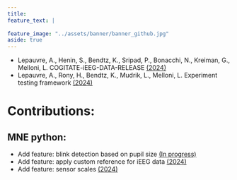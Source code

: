 ```yaml
---
title: 
feature_text: |
   
feature_image: "../assets/banner/banner_github.jpg"
aside: true
---
```


- Lepauvre, A., Henin, S., Bendtz, K., Sripad, P., Bonacchi, N., Kreiman, G., Melloni, L. COGITATE-iEEG-DATA-RELEASE [(2024)](https://github.com/Cogitate-consortium/iEEG-data-release/releases/tag/v.0.1.0-beta)
- Lepauvre, A., Rony, H., Bendtz, K., Mudrik, L., Melloni, L. Experiment testing framework [(2024)](https://github.com/Cogitate-consortium/ExperimentTestingFramework/releases/tag/v1.0)

# Contributions:

## MNE python:
- Add feature: blink detection based on pupil size [(In progress)](https://github.com/mne-tools/mne-python/issues/12808)
- Add feature: apply custom reference for iEEG data [(2024)](https://github.com/mne-tools/mne-python/issues/12283)
- Add feature: sensor scales [(2024)](https://github.com/mne-tools/mne-python/pull/12805)

